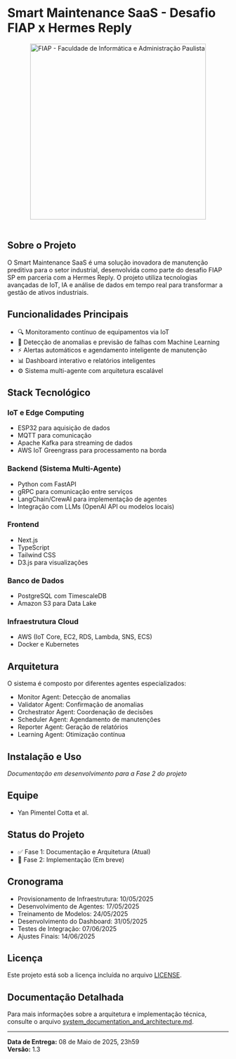 # Smart Maintenance SaaS - Desafio FIAP x Hermes Reply

<div align="center">
  <a href="https://www.fiap.com.br/">
    <img src="./assets/logo-fiap.png" alt="FIAP - Faculdade de Informática e Administração Paulista" width="400">
  </a>
</div>

<br>

## Sobre o Projeto

O Smart Maintenance SaaS é uma solução inovadora de manutenção preditiva para o setor industrial, desenvolvida como parte do desafio FIAP SP em parceria com a Hermes Reply. O projeto utiliza tecnologias avançadas de IoT, IA e análise de dados em tempo real para transformar a gestão de ativos industriais.

## Funcionalidades Principais

- 🔍 Monitoramento contínuo de equipamentos via IoT
- 🤖 Detecção de anomalias e previsão de falhas com Machine Learning
- ⚡ Alertas automáticos e agendamento inteligente de manutenção
- 📊 Dashboard interativo e relatórios inteligentes
- ⚙️ Sistema multi-agente com arquitetura escalável

## Stack Tecnológico

### IoT e Edge Computing
- ESP32 para aquisição de dados
- MQTT para comunicação
- Apache Kafka para streaming de dados
- AWS IoT Greengrass para processamento na borda

### Backend (Sistema Multi-Agente)
- Python com FastAPI
- gRPC para comunicação entre serviços
- LangChain/CrewAI para implementação de agentes
- Integração com LLMs (OpenAI API ou modelos locais)

### Frontend
- Next.js
- TypeScript
- Tailwind CSS
- D3.js para visualizações

### Banco de Dados
- PostgreSQL com TimescaleDB
- Amazon S3 para Data Lake

### Infraestrutura Cloud
- AWS (IoT Core, EC2, RDS, Lambda, SNS, ECS)
- Docker e Kubernetes

## Arquitetura

O sistema é composto por diferentes agentes especializados:
- Monitor Agent: Detecção de anomalias
- Validator Agent: Confirmação de anomalias
- Orchestrator Agent: Coordenação de decisões
- Scheduler Agent: Agendamento de manutenções
- Reporter Agent: Geração de relatórios
- Learning Agent: Otimização contínua

## Instalação e Uso

*Documentação em desenvolvimento para a Fase 2 do projeto*

## Equipe

- Yan Pimentel Cotta et al.

## Status do Projeto

- ✅ Fase 1: Documentação e Arquitetura (Atual)
- 🔄 Fase 2: Implementação (Em breve)

## Cronograma

- Provisionamento de Infraestrutura: 10/05/2025
- Desenvolvimento de Agentes: 17/05/2025
- Treinamento de Modelos: 24/05/2025
- Desenvolvimento do Dashboard: 31/05/2025
- Testes de Integração: 07/06/2025
- Ajustes Finais: 14/06/2025

## Licença

Este projeto está sob a licença incluída no arquivo [LICENSE](LICENSE).

## Documentação Detalhada

Para mais informações sobre a arquitetura e implementação técnica, consulte o arquivo [system_documentation_and_architecture.md](system_documentation_and_architecture.md).

---

**Data de Entrega:** 08 de Maio de 2025, 23h59  
**Versão:** 1.3